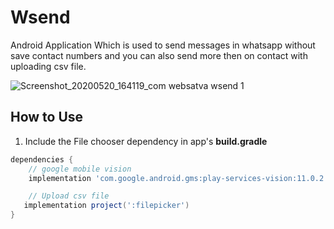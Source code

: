 # Wsend
Android Application Which is used to send messages  in whatsapp without save contact numbers and you can also send more then on contact with uploading csv file.

![Screenshot_20200520_164119_com websatva wsend 1](https://user-images.githubusercontent.com/65658240/82526501-cfd94380-9b51-11ea-913d-dbae8342715a.jpg)



How to Use
-------------
1. Include the File chooser dependency in app's **build.gradle**
```gradle
dependencies {
    // google mobile vision
    implementation 'com.google.android.gms:play-services-vision:11.0.2'

    // Upload csv file
   implementation project(':filepicker')
}
```


